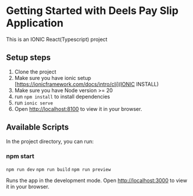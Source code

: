 # Getting Started with Deels Pay Slip Application

This is an IONIC React(Typescript) project

## Setup steps
1. Clone the project
2. Make sure you have ionic setup [https://ionicframework.com/docs/intro/cli](IONIC INSTALL)
3. Make sure you have Node version >= 20
4. run `npm install` to install dependencies
5. run `ionic serve` 
6. Open [http://localhost:8100](http://localhost:8100) to view it in your browser.

## Available Scripts

In the project directory, you can run:

### npm start

`npm run dev`
`npm run build`
`npm run preview`

Runs the app in the development mode.
Open [http://localhost:3000](http://localhost:3000) to view it in your browser.

